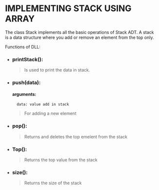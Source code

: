 # IMPLEMENTING STACK USING ARRAY

The class Stack implements all the basic operations of Stack ADT. A stack is a data structure where you add or remove an element from the top only.

Functions of DLL:
* ### printStack(): 
	> Is used to print the data in stack.

* ### push(data): 
	#### arguments:
		data: value add in stack
	> For adding a new element

* ### pop():
	> Returns and deletes the top emelent from the stack

* ### Top():
	> Returns the top value from the stack

* ### size():
	> Returns the size of the stack